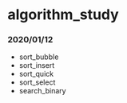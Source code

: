 # algorithm_study
### 2020/01/12

- sort_bubble
- sort_insert
- sort_quick
- sort_select
- search_binary
